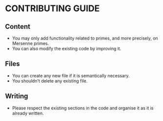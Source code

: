 # CONTRIBUTING GUIDE

## Content

- You may only add functionality related to primes, and more precisely, on Mersenne primes.  
- You can also modify the existing code by improving it.  

## Files

- You can create any new file if it is semantically necessary.  
- You shouldn't delete any existing file.  

## Writing

- Please respect the existing sections in the code and organise it as it is already written.
